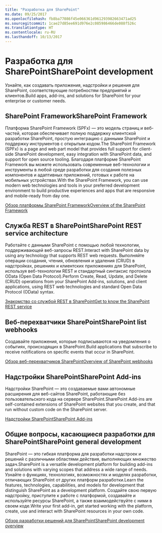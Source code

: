 ```yaml
---
title: "Разработка для SharePoint"
ms.date: 09/25/2017
ms.openlocfilehash: fb8ba77086f45e066361d961293982663471ad25
ms.sourcegitcommit: 1cae27d85ee691d976e2c085986466de088f526c
ms.translationtype: HT
ms.contentlocale: ru-RU
ms.lasthandoff: 10/13/2017
---
```

# <a name="sharepoint-development"></a><span data-ttu-id="209ca-102">Разработка для SharePoint</span><span class="sxs-lookup"><span data-stu-id="209ca-102">SharePoint development</span></span>

<span data-ttu-id="209ca-103">Узнайте, как создавать приложения, надстройки и решения для SharePoint, соответствующие потребностям предприятий и клиентов.</span><span class="sxs-lookup"><span data-stu-id="209ca-103">Build apps, add-ins, and solutions for SharePoint for your enterprise or customer needs.</span></span>

## <a name="sharepoint-framework"></a><span data-ttu-id="209ca-104">SharePoint Framework</span><span class="sxs-lookup"><span data-stu-id="209ca-104">SharePoint Framework</span></span>

<span data-ttu-id="209ca-105">Платформа SharePoint Framework (SPFx) — это модель страниц и веб-частей, которая обеспечивает полную поддержку клиентской разработки SharePoint, простую интеграцию с данными SharePoint и поддержку инструментов с открытым кодом.</span><span class="sxs-lookup"><span data-stu-id="209ca-105">The SharePoint Framework (SPFx) is a page and web part model that provides full support for client-side SharePoint development, easy integration with SharePoint data, and support for open source tooling.</span></span> <span data-ttu-id="209ca-106">Благодаря платформе SharePoint Framework вы можете использовать современные веб-технологии и инструменты в любой среде разработки для создания полезных компонентов и адаптивных приложений, готовых к работе на мобильных устройствах.</span><span class="sxs-lookup"><span data-stu-id="209ca-106">With the SharePoint Framework, you can use modern web technologies and tools in your preferred development environment to build productive experiences and apps that are responsive and mobile-ready from day one.</span></span>

[<span data-ttu-id="209ca-107">Обзор платформы SharePoint Framework</span><span class="sxs-lookup"><span data-stu-id="209ca-107">Overview of the SharePoint Framework</span></span>](spfx/sharepoint-framework-overview.md)

## <a name="sharepoint-rest-service"></a><span data-ttu-id="209ca-108">Служба REST в SharePoint</span><span class="sxs-lookup"><span data-stu-id="209ca-108">SharePoint REST service architecture</span></span>

<span data-ttu-id="209ca-109">Работайте с данными SharePoint с помощью любой технологии, поддерживающей веб-запросы REST.</span><span class="sxs-lookup"><span data-stu-id="209ca-109">Interact with SharePoint data by using any technology that supports REST web requests.</span></span> <span data-ttu-id="209ca-110">Выполняйте операции создания, чтения, обновления и удаления (CRUD) в надстройках, решениях и клиентских приложениях для SharePoint, используя веб-технологии REST и стандартный синтаксис протокола OData (Open Data Protocol).</span><span class="sxs-lookup"><span data-stu-id="209ca-110">Perform Create,  Read,  Update, and  Delete (CRUD) operations from your SharePoint Add-ins, solutions, and client applications, using REST web technologies and standard Open Data Protocol (OData) syntax.</span></span>

[<span data-ttu-id="209ca-111">Знакомство со службой REST в SharePoint</span><span class="sxs-lookup"><span data-stu-id="209ca-111">Get to know the SharePoint REST service</span></span>](apis/rest/get-to-know-the-sharepoint-rest-service.md)

## <a name="sharepoint-webhooks"></a><span data-ttu-id="209ca-112">Веб-перехватчики SharePoint</span><span class="sxs-lookup"><span data-stu-id="209ca-112">SharePoint list webhooks</span></span>

<span data-ttu-id="209ca-113">Создавайте приложения, которые подписываются на уведомления о событиях, происходящих в SharePoint.</span><span class="sxs-lookup"><span data-stu-id="209ca-113">Build applications that subscribe to receive notifications on specific events that occur in SharePoint.</span></span>

[<span data-ttu-id="209ca-114">Обзор веб-перехватчиков SharePoint</span><span class="sxs-lookup"><span data-stu-id="209ca-114">Overview of SharePoint webhooks</span></span>](apis/webhooks/overview-sharepoint-webhooks.md)

## <a name="sharepoint-add-ins"></a><span data-ttu-id="209ca-115">Надстройки SharePoint</span><span class="sxs-lookup"><span data-stu-id="209ca-115">SharePoint Add-ins</span></span>

<span data-ttu-id="209ca-116">Надстройки SharePoint — это создаваемые вами автономные расширения для веб-сайтов SharePoint, работающие без пользовательского кода на сервере SharePoint.</span><span class="sxs-lookup"><span data-stu-id="209ca-116">SharePoint Add-ins are self-contained extensions of SharePoint websites that you create, and that run without custom code on the SharePoint server.</span></span>

[<span data-ttu-id="209ca-117">Надстройки SharePoint</span><span class="sxs-lookup"><span data-stu-id="209ca-117">SharePoint Add-ins</span></span>](sp-add-ins/sharepoint-add-ins.md)

## <a name="sharepoint-general-development"></a><span data-ttu-id="209ca-118">Общие вопросы, касающиеся разработки для SharePoint</span><span class="sxs-lookup"><span data-stu-id="209ca-118">SharePoint general development</span></span>

<span data-ttu-id="209ca-119">SharePoint — это гибкая платформа для разработки надстроек и решений с различными областями действия, выполняющих множество задач.</span><span class="sxs-lookup"><span data-stu-id="209ca-119">SharePoint is a versatile development platform for building add-ins and solutions with varying scopes that address a wide range of needs.</span></span> <span data-ttu-id="209ca-120">Узнайте о функциях, технологиях, возможностях и моделях разработки, отличающих SharePoint от других платформ разработки.</span><span class="sxs-lookup"><span data-stu-id="209ca-120">Learn the features, technologies, capabilities, and models for development that distinguish SharePoint as a development platform.</span></span> <span data-ttu-id="209ca-121">Создайте свою первую надстройку, приступите к работе с платформой, создавайте и используйте ресурсы SharePoint, а также взаимодействуйте с ними в своем коде.</span><span class="sxs-lookup"><span data-stu-id="209ca-121">Write your first add-in, get started working with the platform, create, use and interact with SharePoint resources in your own code.</span></span>

[<span data-ttu-id="209ca-122">Обзор разработки решений для SharePoint</span><span class="sxs-lookup"><span data-stu-id="209ca-122">SharePoint development overview</span></span>](general-development/sharepoint-development-overview.md)
